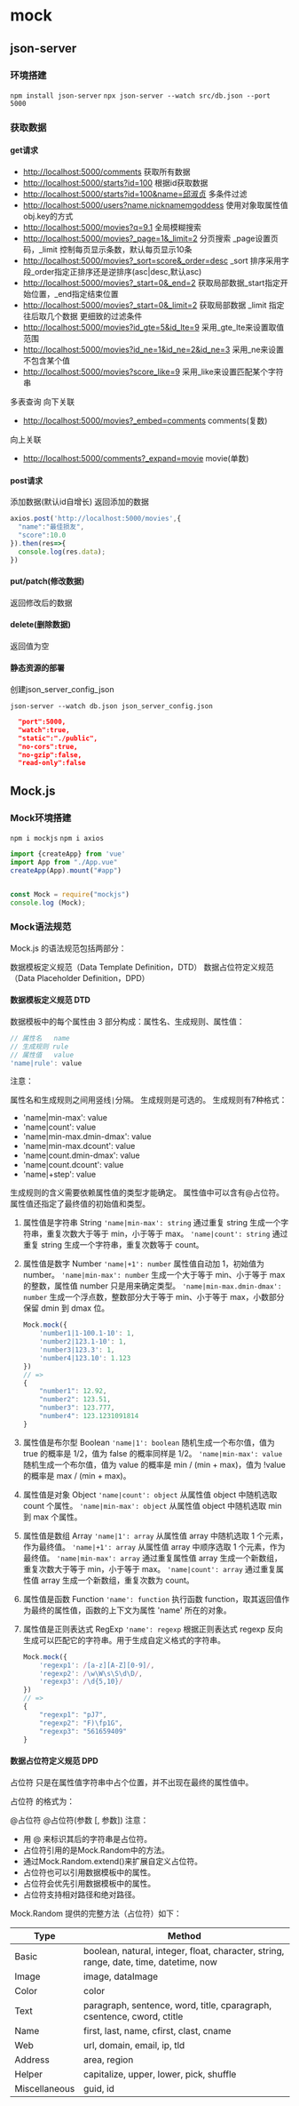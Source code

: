 # mock

## json-server

### 环境搭建

`npm install json-server`
`npx json-server --watch src/db.json --port 5000`

###  获取数据

#### get请求

+ <http://localhost:5000/comments> 获取所有数据
+ <http://localhost:5000/starts?id=100> 根据id获取数据
+ <http://localhost:5000/starts?id=100&name=邱淑贞> 多条件过滤
+ <http://localhost:5000/users?name.nicknamemgoddess> 使用对象取属性值obj.key的方式
+ <http://localhost:5000/movies?q=9.1> 全局模糊搜索
+ <http://localhost:5000/movies?_page=1&_limit=2> 分页搜索 _page设置页码，_limit 控制每页显示条数，默认每页显示10条
+ <http://localhost:5000/movies?_sort=score&_order=desc> _sort 排序采用字段_order指定正排序还是逆排序(asc|desc,默认asc)
+ <http://localhost:5000/movies?_start=0&_end=2> 获取局部数据_start指定开始位置，_end指定结束位置
+ <http://localhost:5000/movies?_start=0&_limit=2> 获取局部数据 _limit 指定往后取几个数据
更细致的过滤条件
+ <http://localhost:5000/movies?id_gte=5&id_lte=9> 采用_gte_lte来设置取值范围
+ <http://localhost:5000/movies?id_ne=1&id_ne=2&id_ne=3> 采用_ne来设置不包含某个值
+ <http://localhost:5000/movies?score_like=9> 采用_like来设置匹配某个字符串

多表查询 向下关联

+ <http://localhost:5000/movies?_embed=comments> comments(复数)

向上关联

+ <http://localhost:5000/comments?_expand=movie> movie(单数)

#### post请求

添加数据(默认id自增长)
返回添加的数据

```js
axios.post('http://localhost:5000/movies',{
  "name":"最佳损友",
  "score":10.0
}).then(res=>{
  console.log(res.data);
})
```

#### put/patch(修改数据)

返回修改后的数据

#### delete(删除数据)

返回值为空

#### 静态资源的部署

创建json_server_config_json

`json-server --watch db.json json_server_config.json`

```json
  "port":5000,
  "watch":true,
  "static":"./public",
  "no-cors":true,
  "no-gzip":false,
  "read-only":false
```

## Mock.js

### Mock环境搭建

`npm i mockjs`
`npm i axios`

```js
import {createApp} from 'vue'
import App from "./App.vue"
createApp(App).mount("#app")


const Mock = require("mockjs")
console.log (Mock);
```

### Mock语法规范

Mock.js 的语法规范包括两部分：

数据模板定义规范（Data Template Definition，DTD）
数据占位符定义规范（Data Placeholder Definition，DPD）

#### 数据模板定义规范 DTD

数据模板中的每个属性由 3 部分构成：属性名、生成规则、属性值：

```js
// 属性名   name
// 生成规则 rule
// 属性值   value
'name|rule': value
```

注意：

属性名和生成规则之间用竖线`|`分隔。
生成规则是可选的。
生成规则有7种格式：

+ 'name|min-max': value
+ 'name|count': value
+ 'name|min-max.dmin-dmax': value
+ 'name|min-max.dcount': value
+ 'name|count.dmin-dmax': value
+ 'name|count.dcount': value
+ 'name|+step': value

生成规则的含义需要依赖属性值的类型才能确定。
属性值中可以含有@占位符。
属性值还指定了最终值的初始值和类型。

1. 属性值是字符串 String
    `'name|min-max': string`
    通过重复 string 生成一个字符串，重复次数大于等于 min，小于等于 max。
    `'name|count': string`
    通过重复 string 生成一个字符串，重复次数等于 count。

2. 属性值是数字 Number
    `'name|+1': number`
    属性值自动加 1，初始值为 number。
    `'name|min-max': number`
    生成一个大于等于 min、小于等于 max 的整数，属性值 number 只是用来确定类型。
    `'name|min-max.dmin-dmax': number`
    生成一个浮点数，整数部分大于等于 min、小于等于 max，小数部分保留 dmin 到 dmax 位。

    ```js
    Mock.mock({
        'number1|1-100.1-10': 1,
        'number2|123.1-10': 1,
        'number3|123.3': 1,
        'number4|123.10': 1.123
    })
    // =>
    {
        "number1": 12.92,
        "number2": 123.51,
        "number3": 123.777,
        "number4": 123.1231091814
    }
    ```

3. 属性值是布尔型 Boolean
    `'name|1': boolean`
    随机生成一个布尔值，值为 true 的概率是 1/2，值为 false 的概率同样是 1/2。
    `'name|min-max': value`
    随机生成一个布尔值，值为 value 的概率是 min / (min + max)，值为 !value 的概率是 max / (min + max)。

4. 属性值是对象 Object
    `'name|count': object`
    从属性值 object 中随机选取 count 个属性。
    `'name|min-max': object`
    从属性值 object 中随机选取 min 到 max 个属性。

5. 属性值是数组 Array
    `'name|1': array`
    从属性值 array 中随机选取 1 个元素，作为最终值。
    `'name|+1': array`
    从属性值 array 中顺序选取 1 个元素，作为最终值。
    `'name|min-max': array`
    通过重复属性值 array 生成一个新数组，重复次数大于等于 min，小于等于 max。
    `'name|count': array`
    通过重复属性值 array 生成一个新数组，重复次数为 count。

6. 属性值是函数 Function
    `'name': function`
    执行函数 function，取其返回值作为最终的属性值，函数的上下文为属性 'name' 所在的对象。

7. 属性值是正则表达式 RegExp
    `'name': regexp`
    根据正则表达式 regexp 反向生成可以匹配它的字符串。用于生成自定义格式的字符串。

    ```js
    Mock.mock({
        'regexp1': /[a-z][A-Z][0-9]/,
        'regexp2': /\w\W\s\S\d\D/,
        'regexp3': /\d{5,10}/
    })
    // =>
    {
        "regexp1": "pJ7",
        "regexp2": "F)\fp1G",
        "regexp3": "561659409"
    }
    ```

#### 数据占位符定义规范 DPD

占位符 只是在属性值字符串中占个位置，并不出现在最终的属性值中。

占位符 的格式为：

@占位符
@占位符(参数 [, 参数])
注意：

+ 用 @ 来标识其后的字符串是占位符。
+ 占位符引用的是Mock.Random中的方法。
+ 通过Mock.Random.extend()来扩展自定义占位符。
+ 占位符也可以引用数据模板中的属性。
+ 占位符会优先引用数据模板中的属性。
+ 占位符支持相对路径和绝对路径。

Mock.Random 提供的完整方法（占位符）如下：

| Type          | Method                                                       |
| ------------- | ------------------------------------------------------------ |
| Basic         | boolean, natural, integer, float, character, string, range, date, time, datetime, now |
| Image         | image, dataImage                                             |
| Color         | color                                                        |
| Text          | paragraph, sentence, word, title, cparagraph, csentence, cword, ctitle |
| Name          | first, last, name, cfirst, clast, cname                      |
| Web           | url, domain, email, ip, tld                                  |
| Address       | area, region                                                 |
| Helper        | capitalize, upper, lower, pick, shuffle                      |
| Miscellaneous | guid, id                                                     |
